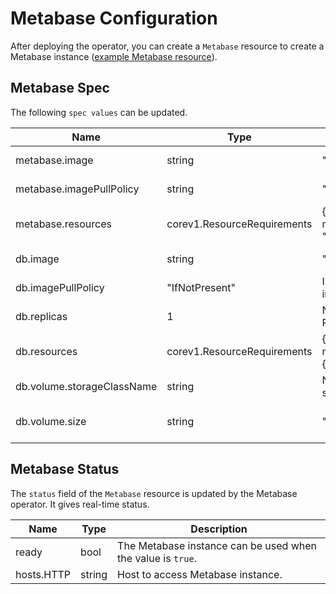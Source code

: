 # Metabase Configuration

After deploying the operator, you can create a `Metabase` resource to create a Metabase instance ([example Metabase resource](../config/samples/v1_metabase.yaml)).

## Metabase Spec

The following `spec values` can be updated.

| Name | Type | Default value | Description |
| --- | --- | --- | --- |
| metabase.image | string | "metabase/metabase:latest" | The Metabase image. |
| metabase.imagePullPolicy | string | "IfNotPresent" | ImagePullPolicy of Metabase image. |
| metabase.resources | corev1.ResourceRequirements | {requests: {cpu: "1", memory: "2Gi"}, limits: {cpu: "1", memory: "2Gi"}} | Resources of Metabase container. |
| db.image | string | "postgres:latest" | The PostgreSQL image. |
| db.imagePullPolicy | "IfNotPresent" | ImagePullPolicy of DB image. |
| db.replicas | 1 | Number of replicas of PostgreSQL image. |
| db.resources | corev1.ResourceRequirements | {requests: {cpu: "100m", memory: "256Mi"}, limits: {cpu: "1", memory: "2Gi"}} | Resources of PostgreSQL container. |
| db.volume.storageClassName | string | Name of the default storageClass of the cluster.  | StorageClassName of the PostgreSQL. |
| db.volume.size | string | "10Gi" | Size of the database, e.g., 50Mi, 2Gi. |

## Metabase Status

The `status` field of the `Metabase` resource is updated by the Metabase operator. It gives real-time status.

| Name | Type | Description |
| --- | --- | --- |
| ready | bool | The Metabase instance can be used when the value is `true`.|
| hosts.HTTP | string | Host to access Metabase instance.|